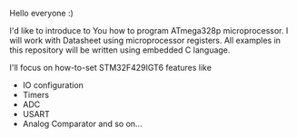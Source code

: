 Hello everyone :)

I'd like to introduce to You how to program ATmega328p microprocessor. 
I will work with Datasheet using microprocessor registers.
All examples in this repository will be written using embedded C language.

I'll focus on how-to-set STM32F429IGT6 features like

- IO configuration
- Timers
- ADC
- USART
- Analog Comparator
and so on...

